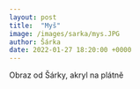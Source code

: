 ```yaml
---
layout: post
title:  "Myš"
image: /images/sarka/mys.JPG
author: Šárka
date: 2022-01-27 18:20:00 +0000
---
```


Obraz od Šárky, akryl na plátně

